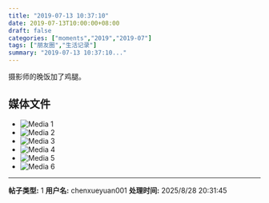 ```yaml
---
title: "2019-07-13 10:37:10"
date: 2019-07-13T10:00:00+08:00
draft: false
categories: ["moments","2019","2019-07"]
tags: ["朋友圈","生活记录"]
summary: "2019-07-13 10:37:10..."
---
```


摄影师的晚饭加了鸡腿。

## 媒体文件

- ![Media 1](/Moments/photos/2019-07-13/201907131037100.jpg)
- ![Media 2](/Moments/photos/2019-07-13/201907131037101.jpg)
- ![Media 3](/Moments/photos/2019-07-13/201907131037102.jpg)
- ![Media 4](/Moments/photos/2019-07-13/201907131037103.jpg)
- ![Media 5](/Moments/photos/2019-07-13/201907131037104.jpg)
- ![Media 6](/Moments/photos/2019-07-13/201907131037105.jpg)

---

**帖子类型:** 1
**用户名:** chenxueyuan001
**处理时间:** 2025/8/28 20:31:45